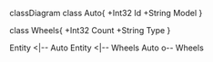 classDiagram
class Auto{
  +Int32 Id
  +String Model
}

class Wheels{
  +Int32 Count
  +String Type
}

Entity <|-- Auto
Entity <|-- Wheels
Auto o-- Wheels
